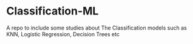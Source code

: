 # Classification-ML
A repo to include some studies about The Classification models such as KNN, Logistic Regression, Decision Trees etc
